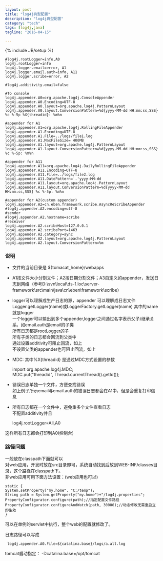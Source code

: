 ```yaml
---
layout: post
title: "log4j典型配置"
description: "log4j典型配置"
category: "tech"
tags: [log4j,java]
tagline: "2016-04-15"

---
```

{% include JB/setup %}

    #log4j.rootLogger=info,A0
    log4j.rootLogger=info
    log4j.logger.email=error, A1
    log4j.logger.email.auth=info, A11
    log4j.logger.scribe=error, A2

    #log4j.additivity.email=false

    #To console
    log4j.appender.A0=org.apache.log4j.ConsoleAppender
    log4j.appender.A0.Encoding=UTF-8
    log4j.appender.A0.layout=org.apache.log4j.PatternLayout
    log4j.appender.A0.layout.ConversionPattern=%d{yyyy-MM-dd HH:mm:ss,SSS} %c %-5p %X{threadid}: %m%n

    #appender for A1
    log4j.appender.A1=org.apache.log4j.RollingFileAppender
    log4j.appender.A1.Encoding=UTF-8
    log4j.appender.A1.File=../logs/file1.log
    log4j.appender.A1.MaxFileSize= 400MB
    log4j.appender.A1.layout=org.apache.log4j.PatternLayout
    log4j.appender.A1.layout.ConversionPattern=%d{yyyy-MM-dd HH:mm:ss,SSS} %c %-5p: %m%n

    #appender for A11
    log4j.appender.A11=org.apache.log4j.DailyRollingFileAppender
    log4j.appender.A11.Encoding=UTF-8
    log4j.appender.A11.File=../logs/file2.log
    log4j.appender.A11.DatePattern='.'yyyy-MM-dd
    log4j.appender.A11.layout=org.apache.log4j.PatternLayout
    log4j.appender.A11.layout.ConversionPattern=%d{yyyy-MM-dd HH:mm:ss,SSS} %c %-5p: %m%n

    #appender for A2(custom appender)
    log4j.appender.A2=cn.eben.framework.scribe.AsyncReScribeAppender
    #log4j.appender.A2.encoding=utf-8
    #sender
    #log4j.appender.A2.hostname=scribe
    #receiver
    log4j.appender.A2.scribeHost=127.0.0.1
    log4j.appender.A2.scribePort=1463
    log4j.appender.A2.category=sync
    log4j.appender.A2.layout=org.apache.log4j.PatternLayout
    log4j.appender.A2.layout.ConversionPattern=%m

### 说明

- 文件的当前目录是 ${tomacat_home}/webapps
- A1按文件大小分割文件；A2按日期分割文件；A3自定义的appender，发送日志到网络（参考D:\svn\local\ds-1.loc\server-framework\src\main\java\cn\eben\framework\scribe）
- logger可以理解成生产日志的源，appender 可以理解成日志文件  
     Logger.getLogger(name)或LoggerFactory.getLogger(name) 其中的name就是logger  
     一个logger可以输出到多个appender,logger之间通过名字表示父子/继承关系，如email.auth是email的子类  
     所有日志都是rootLogger的子  
     所有子类的日志都会回流到父类中  
	通过设置additivity可阻止回流，如上  
	不设置父类的appender也可阻止回流，如上  
- MDC: 其中%X{threadid} 是通过MDC方式设置的参数

	import org.apache.log4j.MDC;  
	MDC.put("threadid", Thread.currentThread().getId());
	
- 错误日志单独一个文件，方便查找错误  
如上例子所示email与email.auth的错误日志都会在A1中，但是会重复打印信息
- 所有日志都在一个文件中，避免重多个文件查看日志  
不配置additivity并且
     
	log4j.rootLogger=All,A0
          
这样所有日志都会打印到A0(控制台)

### 路径问题

一般放在classpath下面就可以  
对web应用，开发时放在src目录即可，系统自动找到后放到WEB-INF/classes目录，这个路径在classpath下。  
非web应用可用下面方法设置：(web应用也可以)

	static {
	System.setProperty("my.home", "C:/temp");
	String path = System.getProperty("my.home")+"/log4j.properties";
	PropertyConfigurator.configure(path);//指定配置文件路径
	PropertyConfigurator.configureAndWatch(path, 30000);//动态修改无需重启立即生效
	}
	
可以在单例的servlet中执行，整个web的配置就修改了。
     
日志路径可以写成

     log4j.appender.A0.File=${catalina.base}/logs/a.all.log
     
tomcat启动指定： -Dcatalina.base=/opt/tomcat

